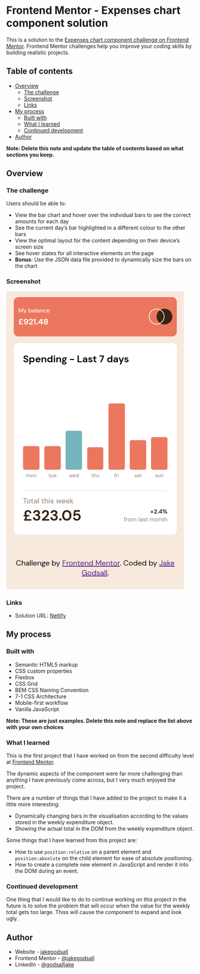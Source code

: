 # Frontend Mentor - Expenses chart component solution

This is a solution to the
[Expenses chart component challenge on Frontend Mentor](https://www.frontendmentor.io/challenges/expenses-chart-component-e7yJBUdjwt).
Frontend Mentor challenges help you improve your coding skills by building
realistic projects.

## Table of contents

-   [Overview](#overview)
    -   [The challenge](#the-challenge)
    -   [Screenshot](#screenshot)
    -   [Links](#links)
-   [My process](#my-process)
    -   [Built with](#built-with)
    -   [What I learned](#what-i-learned)
    -   [Continued development](#continued-development)
-   [Author](#author)

**Note: Delete this note and update the table of contents based on what sections
you keep.**

## Overview

### The challenge

Users should be able to:

-   View the bar chart and hover over the individual bars to see the correct
    amounts for each day
-   See the current day’s bar highlighted in a different colour to the other
    bars
-   View the optimal layout for the content depending on their device’s screen
    size
-   See hover states for all interactive elements on the page
-   **Bonus**: Use the JSON data file provided to dynamically size the bars on
    the chart

### Screenshot

<img src="screenshots/mobile.png">

### Links

-   Solution URL: [Netlify](https://jakegodsall-expenses-chart.netlify.app/)

## My process

### Built with

-   Semantic HTML5 markup
-   CSS custom properties
-   Flexbox
-   CSS Grid
-   BEM CSS Naming Convention
-   7-1 CSS Architecture
-   Mobile-first workflow
-   Vanilla JavaScript

**Note: These are just examples. Delete this note and replace the list above
with your own choices**

### What I learned

This is the first project that I have worked on from the second difficulty level
at [Frontend Mentor](https://www.frontendmentor.io/).

The dynamic aspects of the component were far more challenging than anything I
have previously come across, but I very much enjoyed the project.

There are a number of things that I have added to the project to make it a
little more interesting:

-   Dynamically changing bars in the visualisation according to the values
    stored in the weekly expenditure object.
-   Showing the actual total in the DOM from the weekly expenditure object.

Some things that I have learned from this project are:

-   How to use `position:relative` on a parent element and `position:absolute`
    on the child element for ease of absolute positioning.
-   How to create a complete new element in JavaScript and render it into the
    DOM during an event.

### Continued development

One thing that I would like to do to continue working on this project in the
future is to solve the problem that will occur when the value for the weekly
total gets too large. Thiss will cause the component to expand and look ugly.

## Author

-   Website - [jakegodsall](https://jakegodsall.com)
-   Frontend Mentor -
    [@jakegodsall](https://www.frontendmentor.io/profile/yourusername)
-   LinkedIn - [@godsalljake](https://www.linkedin.com/in/godsalljake/)
